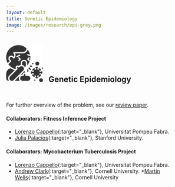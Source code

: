 ```yaml
---
layout: default
title: Genetic Epidemiology
image: /images/research/epi-grey.png
---
```


## <img style="width:100px; padding-right: 10px;" src="/images/research/epi-grey.png"> Genetic Epidemiology
<br/>


For further overview of the problem, see our [review paper](/papers/cappello-phylodynamics-review/).


#### Collaborators: Fitness Inference Project
* [Lorenzo Cappello](https://lorenzocapp.github.io/){:target="_blank"}, Universitat Pompeu Fabra.
* [Julia Palacios](https://juliapalacios.github.io/){:target="_blank"}, Stanford University. 

#### Collaborators: Mycobacterium Tuberculosis Project
* [Lorenzo Cappello](https://lorenzocapp.github.io/){:target="_blank"}, Universitat Pompeu Fabra.
* [Andrew Clark](https://blogs.cornell.edu/andyclarklab/){:target="_blank"}, Cornell University.
*[Martin Wells](https://stat.cornell.edu/people/faculty/martin-wells){:target="_blank"}, Cornell University
